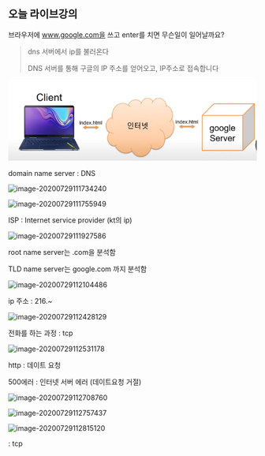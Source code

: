 

## 오늘 라이브강의

브라우저에 www.google.com을 쓰고 enter를 치면 무슨일이 일어날까요?

> dns 서버에서 ip를 불러온다
>
> DNS 서버를 통해 구글의 IP 주소를 얻어오고, IP주소로 접속합니다

![image-20200729111639826](img/image-20200729111639826.png)

domain name server : DNS

![image-20200729111734240](C:\Users\multicampus\AppData\Roaming\Typora\typora-user-images\image-20200729111734240.png)

![image-20200729111755949](C:\Users\multicampus\AppData\Roaming\Typora\typora-user-images\image-20200729111755949.png)

ISP : Internet service provider (kt의 ip)

![image-20200729111927586](C:\Users\multicampus\AppData\Roaming\Typora\typora-user-images\image-20200729111927586.png)

root name server는 .com을 분석함

TLD name server는 google.com 까지 분석함

![image-20200729112104486](C:\Users\multicampus\AppData\Roaming\Typora\typora-user-images\image-20200729112104486.png)

ip 주소 : 216.~

![image-20200729112428129](C:\Users\multicampus\AppData\Roaming\Typora\typora-user-images\image-20200729112428129.png)

전화를 하는 과정 : tcp

![image-20200729112531178](C:\Users\multicampus\AppData\Roaming\Typora\typora-user-images\image-20200729112531178.png)

http : 데이트 요청

500에러 : 인터넷 서버 에러 (데이트요청 거절)

![image-20200729112708760](C:\Users\multicampus\AppData\Roaming\Typora\typora-user-images\image-20200729112708760.png)

![image-20200729112757437](C:\Users\multicampus\AppData\Roaming\Typora\typora-user-images\image-20200729112757437.png)

![image-20200729112815120](C:\Users\multicampus\AppData\Roaming\Typora\typora-user-images\image-20200729112815120.png)

: tcp
